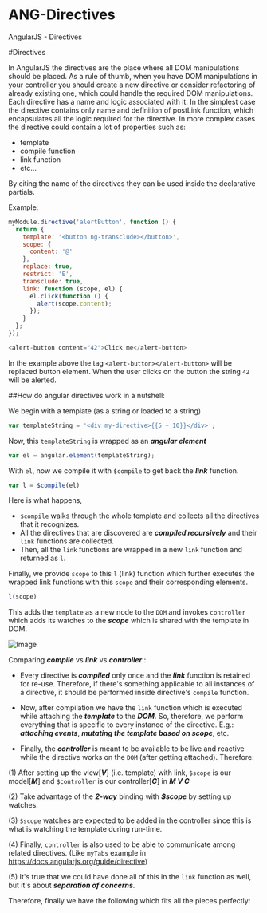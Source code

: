 # ANG-Directives
AngularJS - Directives

#Directives

In AngularJS the directives are the place where all DOM manipulations should be placed. As a rule of thumb, when you have DOM manipulations in your controller you should create a new directive or consider refactoring of already existing one, which could handle the required DOM manipulations. Each directive has a name and logic associated with it. In the simplest case the directive contains only name and definition of postLink function, which encapsulates all the logic required for the directive. In more complex cases the directive could contain a lot of properties such as:

- template
- compile function
- link function
- etc...

By citing the name of the directives they can be used inside the declarative partials.

Example:

```javascript
myModule.directive('alertButton', function () {
  return {
    template: '<button ng-transclude></button>',
    scope: {
      content: '@'
    },
    replace: true,
    restrict: 'E',
    transclude: true,
    link: function (scope, el) {
      el.click(function () {
        alert(scope.content);
      });
    }
  };
});
```

```javascript
<alert-button content="42">Click me</alert-button>
```

In the example above the tag ```<alert-button></alert-button>``` will be replaced button element. When the user clicks on the button the string ```42``` will be alerted.

##How do angular directives work in a nutshell:

We begin with a template (as a string or loaded to a string)

```javascript
var templateString = '<div my-directive>{{5 + 10}}</div>';
```

Now, this ```templateString``` is wrapped as an ***angular element***

```javascript
var el = angular.element(templateString);
```

With ```el```, now we compile it with ```$compile``` to get back the ***link*** function.

```javascript
var l = $compile(el)
```

Here is what happens,
- ```$compile``` walks through the whole template and collects all the directives that it recognizes.
- All the directives that are discovered are ***compiled recursively*** and their ```link``` functions are collected.
- Then, all the ```link``` functions are wrapped in a new ```link``` function and returned as ```l```.

Finally, we provide ```scope``` to this ```l``` (link) function which further executes the wrapped link functions with this ```scope``` and their corresponding elements.

```javascript
l(scope)
```

This adds the ```template``` as a new node to the ```DOM``` and invokes ```controller``` which adds its watches to the ***scope*** which is shared with the template in DOM.

![Image]('../master/ANG-Directives/0PwGA.png')

Comparing ***compile*** vs ***link*** vs ***controller*** :

- Every directive is ***compiled*** only once and the ***link*** function is retained for re-use. Therefore, if there's something applicable to all instances of a directive, it should be performed inside directive's ```compile``` function.

- Now, after compilation we have the ```link``` function which is executed while attaching the ***template*** to the ***DOM***. So, therefore, we perform everything that is specific to every instance of the directive. E.g.: ***attaching events***, ***mutating the template based on scope***, etc.

- Finally, the ***controller*** is meant to be available to be live and reactive while the directive works on the ```DOM``` (after getting attached). Therefore:

(1) After setting up the view[***V***] (i.e. template) with link, ```$scope``` is our model[***M***] and ```$controller``` is our controller[***C***] in ***M V C***

(2) Take advantage of the ***2-way*** binding with ***$scope*** by setting up watches.

(3) ```$scope``` watches are expected to be added in the controller since this is what is watching the template during run-time.

(4) Finally, ```controller``` is also used to be able to communicate among related directives. (Like ```myTabs``` example in https://docs.angularjs.org/guide/directive)

(5) It's true that we could have done all of this in the ```link``` function as well, but it's about ***separation of concerns***.

Therefore, finally we have the following which fits all the pieces perfectly:


